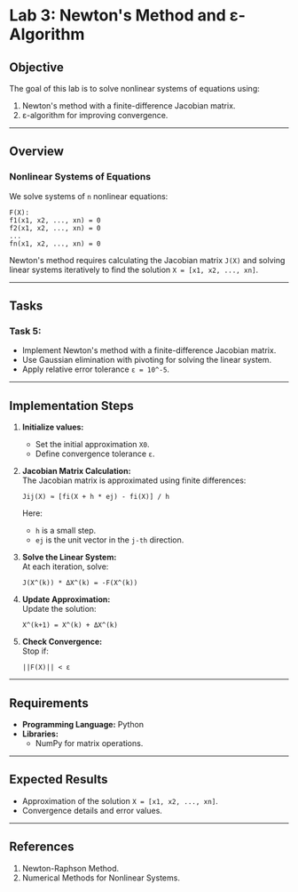 # Lab 3: Newton's Method and ε-Algorithm  

## **Objective**  
The goal of this lab is to solve nonlinear systems of equations using:  
1. Newton's method with a finite-difference Jacobian matrix.  
2. ε-algorithm for improving convergence.  

---

## **Overview**  

### **Nonlinear Systems of Equations**  
We solve systems of `n` nonlinear equations:  

```
F(X):  
f1(x1, x2, ..., xn) = 0  
f2(x1, x2, ..., xn) = 0  
...  
fn(x1, x2, ..., xn) = 0  
```  

Newton's method requires calculating the Jacobian matrix `J(X)` and solving linear systems iteratively to find the solution `X = [x1, x2, ..., xn]`.  

---

## **Tasks**  

### **Task 5:**  
- Implement Newton's method with a finite-difference Jacobian matrix.  
- Use Gaussian elimination with pivoting for solving the linear system.  
- Apply relative error tolerance `ε = 10^-5`.  

---

## **Implementation Steps**  

1. **Initialize values:**  
   - Set the initial approximation `X0`.  
   - Define convergence tolerance `ε`.  

2. **Jacobian Matrix Calculation:**  
   The Jacobian matrix is approximated using finite differences:  

   ```
   Jij(X) ≈ [fi(X + h * ej) - fi(X)] / h
   ```  

   Here:  
   - `h` is a small step.  
   - `ej` is the unit vector in the `j-th` direction.  

3. **Solve the Linear System:**  
   At each iteration, solve:  
   ```
   J(X^(k)) * ΔX^(k) = -F(X^(k))
   ```  

4. **Update Approximation:**  
   Update the solution:  
   ```
   X^(k+1) = X^(k) + ΔX^(k)
   ```  

5. **Check Convergence:**  
   Stop if:  
   ```
   ||F(X)|| < ε
   ```  

---

## **Requirements**  
- **Programming Language:** Python  
- **Libraries:**  
  - NumPy for matrix operations.  

---

## **Expected Results**  
- Approximation of the solution `X = [x1, x2, ..., xn]`.  
- Convergence details and error values.  

---

## **References**  
1. Newton-Raphson Method.  
2. Numerical Methods for Nonlinear Systems.  
